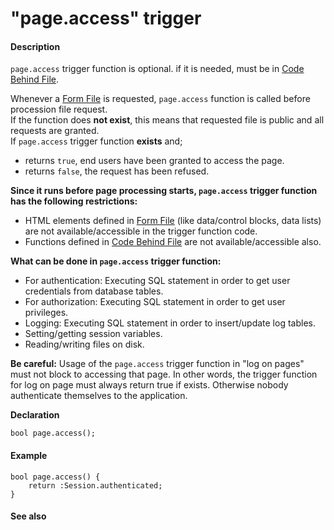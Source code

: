 # "page.access" trigger

#### Description

`page.access` trigger function is optional. if it is needed, must be in [Code Behind File](../program-structure/code-behind-file.md).

Whenever a [Form File](../program-structure/form-file.md) is requested, `page.access` function is called before procession file request.  
 If the function does **not exist**, this means that requested file is public and all requests are granted.  
 If `page.access` trigger function **exists** and;

* returns `true`, end users have been granted to access the page.
* returns `false`, the request has been refused.

**Since it runs before page processing starts, `page.access` trigger function has the following restrictions:**

* HTML elements defined in [Form File](../program-structure/form-file.md) \(like data/control blocks, data lists\) are not available/accessible in the trigger function code.
* Functions defined in [Code Behind File](../program-structure/code-behind-file.md) are not available/accessible also.

**What can be done in `page.access` trigger function:**

* For authentication: Executing SQL statement in order to get user credentials from database tables.
* For authorization: Executing SQL statement in order to get user privileges.
* Logging: Executing SQL statement in order to insert/update log tables.
* Setting/getting session variables.
* Reading/writing files on disk.

**Be careful:** Usage of the `page.access` trigger function in "log on pages" must not block to accessing that page. In other words, the trigger function for log on page must always return true if exists. Otherwise nobody authenticate themselves to the application.

**Declaration**

```text
bool page.access();
```

#### **Example**

```text
bool page.access() {
    return :Session.authenticated;
}
```

#### **See also**

